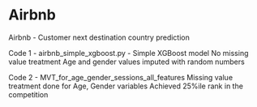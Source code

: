 # Airbnb
Airbnb - Customer next destination country prediction

Code 1 - airbnb_simple_xgboost.py -  Simple XGBoost model
No missing value treatment
Age and gender values imputed with random numbers

Code 2 - MVT_for_age_gender_sessions_all_features 
Missing value treatment done for Age, Gender variables
Achieved 25%ile rank in the competition
